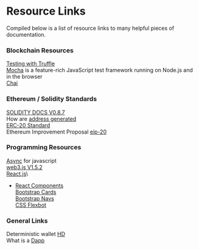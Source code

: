 # Resource Links
Compiled below is a list of resource links to many helpful pieces of documentation.

### Blockchain Resources
[Testing with Truffle](https://www.trufflesuite.com/docs/truffle/testing/testing-your-contracts)\
[Mocha](https://mochajs.org/) is a feature-rich JavaScript test framework running on Node.js and in the browser\
[Chai](https://www.chaijs.com/)

### Ethereum / Solidity Standards
[SOLIDITY DOCS V0.8.7](https://docs.soliditylang.org/en/v0.8.7/)\
How are [address generated](https://ethereum.stackexchange.com/questions/3542/how-are-ethereum-addresses-generated)\
[ERC-20 Standard](https://en.bitcoinwiki.org/wiki/ERC20)\
Ethereum Improvement Proposal [eip-20](https://github.com/ethereum/EIPs/blob/master/EIPS/eip-20.md)

### Programming Resources
[Async](https://javascript.info/async) for javascript\
[web3.js V1.5.2](https://web3js.readthedocs.io/en/v1.5.2/)\
[React.js](https://reactjs.org/docs/getting-started.html)\
 - [React Components](https://reactjs.org/docs/react-component.html)\
[Bootstrap Cards](https://getbootstrap.com/docs/4.0/components/card/)\
[Bootstrap Navs](https://getbootstrap.com/docs/4.0/components/navs/)\
[CSS Flexbot](https://www.w3schools.com/Css/css3_flexbox.asp)


### General Links
Deterministic wallet [HD](https://en.bitcoin.it/wiki/Deterministic_wallet)\
What is a [Dapp](https://ethereum.stackexchange.com/questions/383/what-is-a-dapp)

